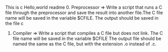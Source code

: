 This is c Hello,world readme
0. Preprocessor => Write a script that runs a C file through the preprocessor and save the result into another file.The C file name will be saved in the variable $CFILE. The output should be saved in the file c
1. Compiler => Write a script that compiles a C file but does not link. The C file name will be saved in the variable $CFILE
The output file should be named the same as the C file, but with the extension .o instead of .c.
